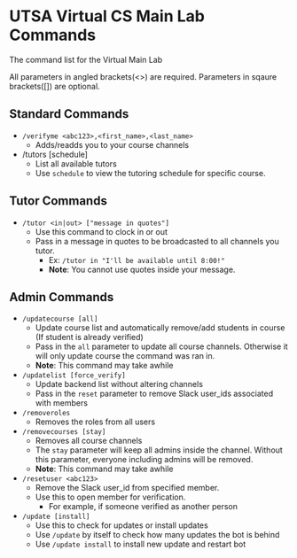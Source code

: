 # UTSA Virtual CS Main Lab Commands

The command list for the Virtual Main Lab

All parameters in angled brackets(<>) are required. Parameters in sqaure brackets([]) are optional.

## Standard Commands

- `/verifyme <abc123>,<first_name>,<last_name>`
	- Adds/readds you to your course channels
- /tutors [schedule]
	- List all available tutors
	- Use `schedule` to view the tutoring schedule for specific course.

## Tutor Commands
- `/tutor <in|out> ["message in quotes"]`
	- Use this command to clock in or out
	- Pass in a message in quotes to be broadcasted to all channels you tutor.
		- Ex: `/tutor in "I'll be available until 8:00!"`
		- **Note**: You cannot use quotes inside your message.

## Admin Commands
- `/updatecourse [all]`
	- Update course list and automatically remove/add students in course (If student is already verified)
	- Pass in the `all` parameter to update all course channels. Otherwise it will only update course the command was ran in.
	- **Note**: This command may take awhile
- `/updatelist [force_verify]`
	- Update backend list without altering channels
	- Pass in the `reset` parameter to remove Slack user_ids associated with members
- `/removeroles`
	- Removes the roles from all users
- `/removecourses [stay]`
	- Removes all course channels
	- The `stay` parameter will keep all admins inside the channel. Without this parameter, everyone including admins will be removed.
	- **Note**: This command may take awhile
- `/resetuser <abc123>`
	- Remove the Slack user_id from specified member.
	- Use this to open member for verification.
		- For example, if someone verified as another person
- `/update [install]`
	- Use this to check for updates or install updates
	- Use `/update` by itself to check how many updates the bot is behind
	- Use `/update install` to install new update and restart bot
